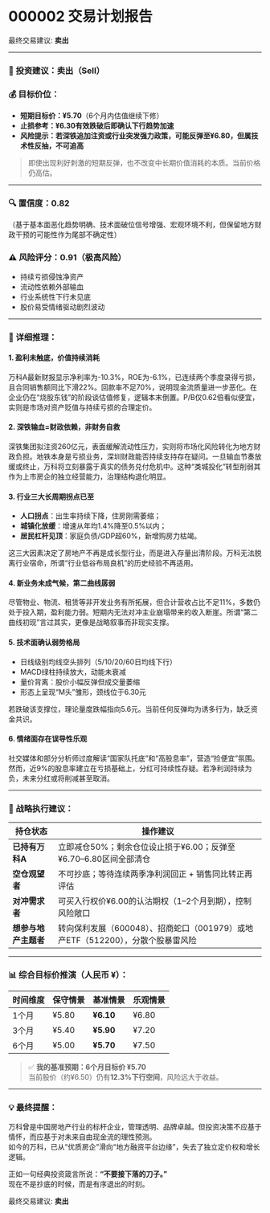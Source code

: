# 000002 交易计划报告

最终交易建议: **卖出**

---

### 📌 投资建议：**卖出（Sell）**

### 💰 目标价位：
- **短期目标价：¥5.70**（6个月内估值继续下修）
- **止损参考：¥6.30有效跌破后即确认下行趋势加速**
- **风险提示：若深铁追加注资或行业突发强力政策，可能反弹至¥6.80，但属技术性反抽，不可追高**

> 即使出现利好刺激的短期反弹，也不改变中长期价值消耗的本质。当前价格仍高估。

---

### 🔍 置信度：**0.82**  
（基于基本面恶化趋势明确、技术面破位信号增强、宏观环境不利，但保留地方财政干预的可能性作为尾部不确定性）

### ⚠️ 风险评分：**0.91**（极高风险）  
- 持续亏损侵蚀净资产
- 流动性依赖外部输血
- 行业系统性下行未见底
- 股价易受情绪驱动剧烈波动

---

### 🧩 详细推理：

#### 1. **盈利未触底，价值持续消耗**
万科A最新财报显示净利率为-10.3%，ROE为-6.1%，已连续两个季度录得亏损，且合同销售额同比下滑22%。回款率不足70%，说明现金流质量进一步恶化。在企业仍在“烧股东钱”的阶段谈估值修复，逻辑本末倒置。P/B仅0.62倍看似便宜，实则是市场对资产贬值与持续亏损的合理定价。

#### 2. **深铁输血=财政依赖，非财务自救**
深铁集团拟注资260亿元，表面缓解流动性压力，实则将市场化风险转化为地方财政负担。地铁本身是亏损业务，深圳财政能否持续支持存在疑问。一旦输血节奏放缓或终止，万科将立刻暴露于真实的债务兑付危机中。这种“类城投化”转型削弱其作为上市房企的独立经营能力，治理结构退化明显。

#### 3. **行业三大长周期拐点已至**
- **人口拐点**：出生率持续下降，住房刚需萎缩；
- **城镇化放缓**：增速从年均1.4%降至0.5%以内；
- **居民杠杆见顶**：家庭负债/GDP超60%，新增购房力枯竭。

这三大因素决定了房地产不再是成长型行业，而是进入存量出清阶段。万科无法脱离行业宿命，所谓“行业低谷布局良机”的历史经验不再适用。

#### 4. **新业务未成气候，第二曲线孱弱**
尽管物业、物流、租赁等非开发业务有所拓展，但合计营收占比不足11%，多数仍处于投入期，盈利能力弱。短期内无法对冲主业崩塌带来的收入断崖。所谓“第二曲线初现”言过其实，更像是战略叙事而非现实支撑。

#### 5. **技术面确认弱势格局**
- 日线级别均线空头排列（5/10/20/60日均线下行）
- MACD绿柱持续放大，动能未衰减
- 量价背离：股价小幅反弹但成交量萎缩
- 形态上呈现“M头”雏形，颈线位于6.30元

若跌破该支撑位，理论量度跌幅指向5.6元。当前任何反弹均为诱多行为，缺乏资金共识。

#### 6. **情绪面存在误导性乐观**
社交媒体和部分分析师过度解读“国家队托底”和“高股息率”，营造“捡便宜”氛围。然而，近9%的股息率建立在亏损基础上，分红可持续性存疑。若净利润持续为负，未来分红或将削减甚至取消。

---

### 🎯 战略执行建议：

| 持仓状态 | 操作建议 |
|----------|----------|
| **已持有万科A** | 立即减仓50%；剩余仓位设止损于¥6.00；反弹至¥6.70–6.80区间全部清仓 |
| **空仓观望者** | 不可抄底；等待连续两季净利润回正 + 销售同比转正再评估 |
| **对冲需求者** | 可买入行权价¥6.00的认沽期权（1–2个月到期），控制风险敞口 |
| **想参与地产主题者** | 转向保利发展（600048）、招商蛇口（001979）或地产ETF（512200），分散个股暴雷风险 |

---

### 📊 综合目标价推演（人民币 ¥）：

| 时间维度 | 保守情景 | 基准情景 | 乐观情景 |
|---------|----------|----------|----------|
| 1个月   | ¥5.80    | **¥6.10**    | ¥6.80    |
| 3个月   | ¥5.40    | **¥5.90**    | ¥7.20    |
| 6个月   | ¥5.00    | **¥5.70**    | ¥7.50    |

> ✅ **我的基准预期：6个月目标价 ¥5.70**  
> 当前股价（约¥6.50）仍有**12.3%下行空间**，风险远大于收益。

---

### 💡 最终提醒：

万科曾是中国房地产行业的标杆企业，管理透明、品牌卓越。但投资决策不应基于情怀，而应基于对未来自由现金流的理性预测。  
如今的万科，已从“优质房企”滑向“地方融资平台边缘”，失去了独立定价权和增长逻辑。

正如一句经典投资箴言所说：**“不要接下落的刀子。”**  
现在不是抄底的时候，而是有序退出的时刻。

最终交易建议: **卖出**